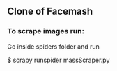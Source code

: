 ## Clone of Facemash

### To scrape images run:
Go inside spiders folder and run

$ scrapy runspider massScraper.py